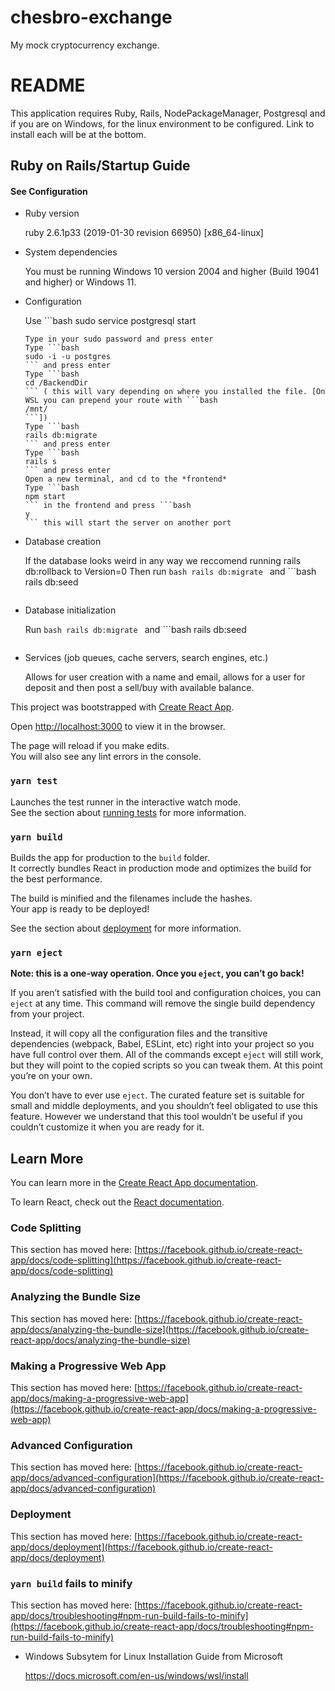 # chesbro-exchange
My mock cryptocurrency exchange.


# README
This application requires Ruby, Rails, NodePackageManager, Postgresql and if you are on Windows, for the linux environment to be configured.
Link to install each will be at the bottom.

## Ruby on Rails/Startup Guide
#### See Configuration
* Ruby version

    ruby 2.6.1p33 (2019-01-30 revision 66950) [x86_64-linux]

* System dependencies

    You must be running Windows 10 version 2004 and higher (Build 19041 and higher) or Windows 11.

* Configuration

    Use ```bash
    sudo service postgresql start
    ```
    Type in your sudo password and press enter
    Type ```bash 
    sudo -i -u postgres
    ``` and press enter
    Type ```bash
    cd /BackendDir
    ``` ( this will vary depending on where you installed the file. [On WSL you can prepend your route with ```bash
    /mnt/
    ```])
    Type ```bash
    rails db:migrate
    ``` and press enter
    Type ```bash
    rails s
    ``` and press enter
    Open a new terminal, and cd to the *frontend*
    Type ```bash
    npm start
    ``` in the frontend and press ```bash
    y
    ``` this will start the server on another port

* Database creation

    If the database looks weird in any way we reccomend running rails db:rollback to Version=0
    Then run ```bash
    rails db:migrate
    ``` and ```bash
    rails db:seed
    ```

* Database initialization

    Run ```bash
    rails db:migrate
    ``` and ```bash
    rails db:seed
    ```

* Services (job queues, cache servers, search engines, etc.)

    Allows for user creation with a name and email, allows for a user for deposit and then post a sell/buy with available balance.



This project was bootstrapped with [Create React App](https://github.com/facebook/create-react-app).


Open [http://localhost:3000](http://localhost:3000) to view it in the browser.

The page will reload if you make edits.\
You will also see any lint errors in the console.

### `yarn test`

Launches the test runner in the interactive watch mode.\
See the section about [running tests](https://facebook.github.io/create-react-app/docs/running-tests) for more information.

### `yarn build`

Builds the app for production to the `build` folder.\
It correctly bundles React in production mode and optimizes the build for the best performance.

The build is minified and the filenames include the hashes.\
Your app is ready to be deployed!

See the section about [deployment](https://facebook.github.io/create-react-app/docs/deployment) for more information.

### `yarn eject`

**Note: this is a one-way operation. Once you `eject`, you can’t go back!**

If you aren’t satisfied with the build tool and configuration choices, you can `eject` at any time. This command will remove the single build dependency from your project.

Instead, it will copy all the configuration files and the transitive dependencies (webpack, Babel, ESLint, etc) right into your project so you have full control over them. All of the commands except `eject` will still work, but they will point to the copied scripts so you can tweak them. At this point you’re on your own.

You don’t have to ever use `eject`. The curated feature set is suitable for small and middle deployments, and you shouldn’t feel obligated to use this feature. However we understand that this tool wouldn’t be useful if you couldn’t customize it when you are ready for it.

## Learn More

You can learn more in the [Create React App documentation](https://facebook.github.io/create-react-app/docs/getting-started).

To learn React, check out the [React documentation](https://reactjs.org/).

### Code Splitting

This section has moved here: [https://facebook.github.io/create-react-app/docs/code-splitting](https://facebook.github.io/create-react-app/docs/code-splitting)

### Analyzing the Bundle Size

This section has moved here: [https://facebook.github.io/create-react-app/docs/analyzing-the-bundle-size](https://facebook.github.io/create-react-app/docs/analyzing-the-bundle-size)

### Making a Progressive Web App

This section has moved here: [https://facebook.github.io/create-react-app/docs/making-a-progressive-web-app](https://facebook.github.io/create-react-app/docs/making-a-progressive-web-app)

### Advanced Configuration

This section has moved here: [https://facebook.github.io/create-react-app/docs/advanced-configuration](https://facebook.github.io/create-react-app/docs/advanced-configuration)

### Deployment

This section has moved here: [https://facebook.github.io/create-react-app/docs/deployment](https://facebook.github.io/create-react-app/docs/deployment)

### `yarn build` fails to minify

This section has moved here: [https://facebook.github.io/create-react-app/docs/troubleshooting#npm-run-build-fails-to-minify](https://facebook.github.io/create-react-app/docs/troubleshooting#npm-run-build-fails-to-minify)


* Windows Subsytem for Linux Installation Guide from Microsoft

    https://docs.microsoft.com/en-us/windows/wsl/install